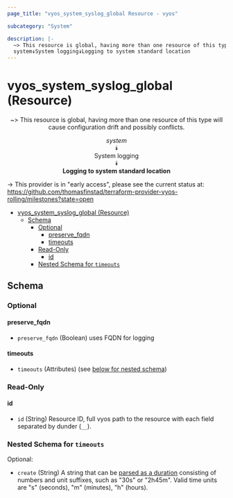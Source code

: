 ```yaml
---
page_title: "vyos_system_syslog_global Resource - vyos"

subcategory: "System"

description: |-
  ~> This resource is global, having more than one resource of this type will cause configuration drift and possibly conflicts.
  system⯯System logging⯯Logging to system standard location
---
```


# vyos_system_syslog_global (Resource)
<center>

~> This resource is global, having more than one resource of this type will cause configuration drift and possibly conflicts.

*system*  
⯯  
System logging  
⯯  
**Logging to system standard location**


</center>

-> This provider is in "early access", please see the current status at: https://github.com/thomasfinstad/terraform-provider-vyos-rolling/milestones?state=open

<!--TOC-->

- [vyos_system_syslog_global (Resource)](#vyos_system_syslog_global-resource)
  - [Schema](#schema)
    - [Optional](#optional)
      - [preserve_fqdn](#preserve_fqdn)
      - [timeouts](#timeouts)
    - [Read-Only](#read-only)
      - [id](#id)
    - [Nested Schema for `timeouts`](#nested-schema-for-timeouts)

<!--TOC-->

<!-- schema generated by tfplugindocs -->
## Schema

### Optional

#### preserve_fqdn
- `preserve_fqdn` (Boolean) uses FQDN for logging
#### timeouts
- `timeouts` (Attributes) (see [below for nested schema](#nestedatt--timeouts))

### Read-Only

#### id
- `id` (String) Resource ID, full vyos path to the resource with each field separated by dunder (`__`).

<a id="nestedatt--timeouts"></a>
### Nested Schema for `timeouts`

Optional:

- `create` (String) A string that can be [parsed as a duration](https://pkg.go.dev/time#ParseDuration) consisting of numbers and unit suffixes, such as &#34;30s&#34; or &#34;2h45m&#34;. Valid time units are &#34;s&#34; (seconds), &#34;m&#34; (minutes), &#34;h&#34; (hours).
